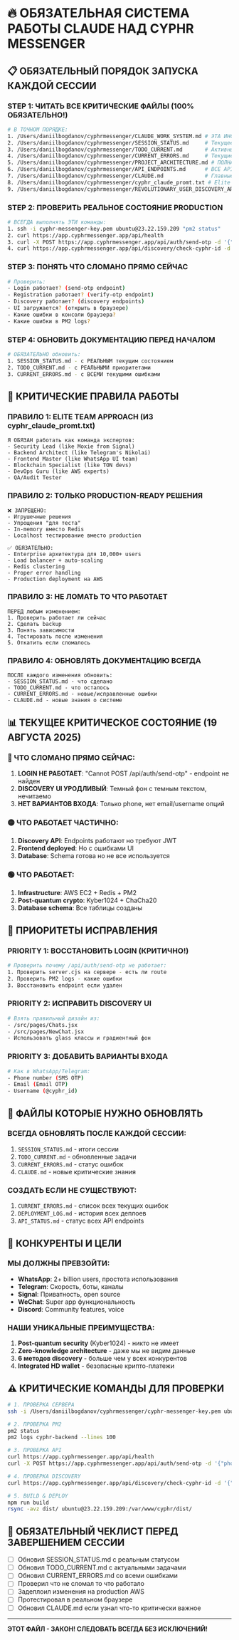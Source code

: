 # 🔥 ОБЯЗАТЕЛЬНАЯ СИСТЕМА РАБОТЫ CLAUDE НАД CYPHR MESSENGER

## 📋 ОБЯЗАТЕЛЬНЫЙ ПОРЯДОК ЗАПУСКА КАЖДОЙ СЕССИИ

### **STEP 1: ЧИТАТЬ ВСЕ КРИТИЧЕСКИЕ ФАЙЛЫ (100% ОБЯЗАТЕЛЬНО!)**
```bash
# В ТОЧНОМ ПОРЯДКЕ:
1. /Users/daniilbogdanov/cyphrmessenger/CLAUDE_WORK_SYSTEM.md # ЭТА ИНСТРУКЦИЯ
2. /Users/daniilbogdanov/cyphrmessenger/SESSION_STATUS.md     # Текущее состояние
3. /Users/daniilbogdanov/cyphrmessenger/TODO_CURRENT.md       # Активные задачи
4. /Users/daniilbogdanov/cyphrmessenger/CURRENT_ERRORS.md     # Текущие ошибки
5. /Users/daniilbogdanov/cyphrmessenger/PROJECT_ARCHITECTURE.md # ПОЛНАЯ АРХИТЕКТУРА
6. /Users/daniilbogdanov/cyphrmessenger/API_ENDPOINTS.md      # ВСЕ API ENDPOINTS
7. /Users/daniilbogdanov/cyphrmessenger/CLAUDE.md             # Главные инструкции
8. /Users/daniilbogdanov/cyphrmessenger/cyphr_claude_promt.txt # Elite team подход
9. /Users/daniilbogdanov/cyphrmessenger/REVOLUTIONARY_USER_DISCOVERY_ARCHITECTURE.md # Discovery
```

### **STEP 2: ПРОВЕРИТЬ РЕАЛЬНОЕ СОСТОЯНИЕ PRODUCTION**
```bash
# ВСЕГДА выполнять ЭТИ команды:
1. ssh -i cyphr-messenger-key.pem ubuntu@23.22.159.209 "pm2 status"
2. curl https://app.cyphrmessenger.app/api/health
3. curl -X POST https://app.cyphrmessenger.app/api/auth/send-otp -d '{"phone":"+19075388374"}'
4. curl https://app.cyphrmessenger.app/api/discovery/check-cyphr-id -d '{"cyphrId":"test"}'
```

### **STEP 3: ПОНЯТЬ ЧТО СЛОМАНО ПРЯМО СЕЙЧАС**
```bash
# Проверить:
- Login работает? (send-otp endpoint)
- Registration работает? (verify-otp endpoint)  
- Discovery работает? (discovery endpoints)
- UI загружается? (открыть в браузере)
- Какие ошибки в консоли браузера?
- Какие ошибки в PM2 logs?
```

### **STEP 4: ОБНОВИТЬ ДОКУМЕНТАЦИЮ ПЕРЕД НАЧАЛОМ**
```bash
# ОБЯЗАТЕЛЬНО обновить:
1. SESSION_STATUS.md - с РЕАЛЬНЫМ текущим состоянием
2. TODO_CURRENT.md - с РЕАЛЬНЫМИ приоритетами
3. CURRENT_ERRORS.md - с ВСЕМИ текущими ошибками
```

## 🚨 КРИТИЧЕСКИЕ ПРАВИЛА РАБОТЫ

### **ПРАВИЛО 1: ELITE TEAM APPROACH (ИЗ cyphr_claude_promt.txt)**
```
Я ОБЯЗАН работать как команда экспертов:
- Security Lead (like Moxie from Signal)
- Backend Architect (like Telegram's Nikolai)
- Frontend Master (like WhatsApp UI team)
- Blockchain Specialist (like TON devs)
- DevOps Guru (like AWS experts)
- QA/Audit Tester
```

### **ПРАВИЛО 2: ТОЛЬКО PRODUCTION-READY РЕШЕНИЯ**
```
❌ ЗАПРЕЩЕНО:
- Игрушечные решения
- Упрощения "для теста"
- In-memory вместо Redis
- Localhost тестирование вместо production

✅ ОБЯЗАТЕЛЬНО:
- Enterprise архитектура для 10,000+ users
- Load balancer + auto-scaling
- Redis clustering
- Proper error handling
- Production deployment на AWS
```

### **ПРАВИЛО 3: НЕ ЛОМАТЬ ТО ЧТО РАБОТАЕТ**
```
ПЕРЕД любым изменением:
1. Проверить работает ли сейчас
2. Сделать backup
3. Понять зависимости
4. Тестировать после изменения
5. Откатить если сломалось
```

### **ПРАВИЛО 4: ОБНОВЛЯТЬ ДОКУМЕНТАЦИЮ ВСЕГДА**
```
ПОСЛЕ каждого изменения обновить:
- SESSION_STATUS.md - что сделано
- TODO_CURRENT.md - что осталось
- CURRENT_ERRORS.md - новые/исправленные ошибки
- CLAUDE.md - новые знания о системе
```

## 📊 ТЕКУЩЕЕ КРИТИЧЕСКОЕ СОСТОЯНИЕ (19 АВГУСТА 2025)

### **🔴 ЧТО СЛОМАНО ПРЯМО СЕЙЧАС:**
1. **LOGIN НЕ РАБОТАЕТ**: "Cannot POST /api/auth/send-otp" - endpoint не найден
2. **DISCOVERY UI УРОДЛИВЫЙ**: Темный фон с темным текстом, нечитаемо
3. **НЕТ ВАРИАНТОВ ВХОДА**: Только phone, нет email/username опций

### **🟡 ЧТО РАБОТАЕТ ЧАСТИЧНО:**
1. **Discovery API**: Endpoints работают но требуют JWT
2. **Frontend deployed**: Но с ошибками UI
3. **Database**: Schema готова но не все используется

### **🟢 ЧТО РАБОТАЕТ:**
1. **Infrastructure**: AWS EC2 + Redis + PM2
2. **Post-quantum crypto**: Kyber1024 + ChaCha20
3. **Database schema**: Все таблицы созданы

## 🎯 ПРИОРИТЕТЫ ИСПРАВЛЕНИЯ

### **PRIORITY 1: ВОССТАНОВИТЬ LOGIN (КРИТИЧНО!)**
```bash
# Проверить почему /api/auth/send-otp не работает:
1. Проверить server.cjs на сервере - есть ли route
2. Проверить PM2 logs - какие ошибки
3. Восстановить endpoint если удален
```

### **PRIORITY 2: ИСПРАВИТЬ DISCOVERY UI**
```bash
# Взять правильный дизайн из:
- /src/pages/Chats.jsx
- /src/pages/NewChat.jsx
- Использовать glass классы и градиентный фон
```

### **PRIORITY 3: ДОБАВИТЬ ВАРИАНТЫ ВХОДА**
```bash
# Как в WhatsApp/Telegram:
- Phone number (SMS OTP)
- Email (Email OTP)
- Username (@cyphr_id)
```

## 📁 ФАЙЛЫ КОТОРЫЕ НУЖНО ОБНОВЛЯТЬ

### **ВСЕГДА ОБНОВЛЯТЬ ПОСЛЕ КАЖДОЙ СЕССИИ:**
1. `SESSION_STATUS.md` - итоги сессии
2. `TODO_CURRENT.md` - обновленные задачи
3. `CURRENT_ERRORS.md` - статус ошибок
4. `CLAUDE.md` - новые критические знания

### **СОЗДАТЬ ЕСЛИ НЕ СУЩЕСТВУЮТ:**
1. `CURRENT_ERRORS.md` - список всех текущих ошибок
2. `DEPLOYMENT_LOG.md` - история всех деплоев
3. `API_STATUS.md` - статус всех API endpoints

## 🚀 КОНКУРЕНТЫ И ЦЕЛИ

### **МЫ ДОЛЖНЫ ПРЕВЗОЙТИ:**
- **WhatsApp**: 2+ billion users, простота использования
- **Telegram**: Скорость, боты, каналы
- **Signal**: Приватность, open source
- **WeChat**: Super app функциональность
- **Discord**: Community features, voice

### **НАШИ УНИКАЛЬНЫЕ ПРЕИМУЩЕСТВА:**
1. **Post-quantum security** (Kyber1024) - никто не имеет
2. **Zero-knowledge architecture** - даже мы не видим данные
3. **6 методов discovery** - больше чем у всех конкурентов
4. **Integrated HD wallet** - безопасные крипто-платежи

## ⚠️ КРИТИЧЕСКИЕ КОМАНДЫ ДЛЯ ПРОВЕРКИ

```bash
# 1. ПРОВЕРКА СЕРВЕРА
ssh -i /Users/daniilbogdanov/cyphrmessenger/cyphr-messenger-key.pem ubuntu@23.22.159.209

# 2. ПРОВЕРКА PM2
pm2 status
pm2 logs cyphr-backend --lines 100

# 3. ПРОВЕРКА API
curl https://app.cyphrmessenger.app/api/health
curl -X POST https://app.cyphrmessenger.app/api/auth/send-otp -d '{"phone":"+19075388374"}'

# 4. ПРОВЕРКА DISCOVERY
curl https://app.cyphrmessenger.app/api/discovery/check-cyphr-id -d '{"cyphrId":"test"}'

# 5. BUILD & DEPLOY
npm run build
rsync -avz dist/ ubuntu@23.22.159.209:/var/www/cyphr/dist/
```

## 📝 ОБЯЗАТЕЛЬНЫЙ ЧЕКЛИСТ ПЕРЕД ЗАВЕРШЕНИЕМ СЕССИИ

- [ ] Обновил SESSION_STATUS.md с реальным статусом
- [ ] Обновил TODO_CURRENT.md с актуальными задачами  
- [ ] Обновил CURRENT_ERRORS.md со всеми ошибками
- [ ] Проверил что не сломал то что работало
- [ ] Задеплоил изменения на production AWS
- [ ] Протестировал в реальном браузере
- [ ] Обновил CLAUDE.md если узнал что-то критически важное

---

**ЭТОТ ФАЙЛ - ЗАКОН! СЛЕДОВАТЬ ВСЕГДА БЕЗ ИСКЛЮЧЕНИЙ!**